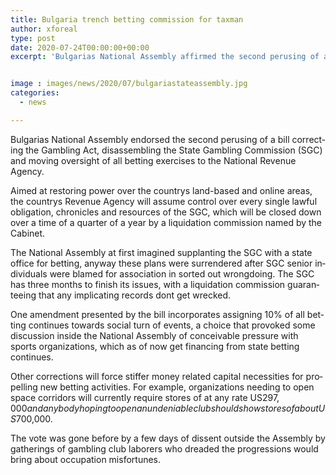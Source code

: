 ```yaml
---
title: Bulgaria trench betting commission for taxman
author: xforeal 
type: post
date: 2020-07-24T00:00:00+00:00
excerpt: 'Bulgarias National Assembly affirmed the second perusing of a bill revising the Gambling Act, disassembling the State Gambling Commission (SGC) and moving oversight of all betting exercises to the National Revenue Agency '


image : images/news/2020/07/bulgariastateassembly.jpg
categories:
  - news

---
```

<span lang="EN-ZA">Bulgarias National Assembly endorsed the second perusing of a bill correcting the Gambling Act, disassembling the State Gambling Commission (SGC) and moving oversight of all betting exercises to the National Revenue Agency. </span>

<span lang="EN-ZA">Aimed at restoring power over the countrys land-based and online areas, the countrys Revenue Agency will assume control over every single lawful obligation, chronicles and resources of the SGC, which will be closed down over a time of a quarter of a year by a liquidation commission named by the Cabinet. </span>

<span lang="EN-ZA">The National Assembly at first imagined supplanting the SGC with a state office for betting, anyway these plans were surrendered after SGC senior individuals were blamed for association in sorted out wrongdoing. </span><span lang="EN-ZA">The SGC has three months to finish its issues, with a liquidation commission guaranteeing that any implicating records dont get wrecked. </span>

<span lang="EN-ZA">One amendment presented by the bill incorporates assigning 10&percnt; of all betting continues towards social turn of events, a choice that provoked some discussion inside the National Assembly of conceivable pressure with sports organizations, which as of now get financing from state betting continues. </span>

<span lang="EN-ZA">Other corrections will force stiffer money related capital necessities for propelling new betting activities. For example, organizations needing to open space corridors will currently require stores of at any rate US$297,000 and anybody hoping to open an undeniable club should show stores of about US$700,000. </span>

<span lang="EN-ZA">The vote was gone before by a few days of dissent outside the Assembly by gatherings of gambling club laborers who dreaded the progressions would bring about occupation misfortunes. </span>